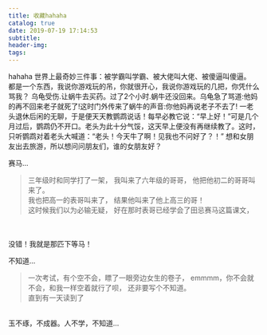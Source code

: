 ```yaml
---
title: 收藏hahaha
catalog: true
date: 2019-07-19 17:14:53
subtitle:
header-img:
tags:
---
```

hahaha
世界上最奇妙三件事：被学霸叫学霸、被大佬叫大佬、被傻逼叫傻逼。
都是一个东西，我说你游戏玩的吊，你就很开心，我说你游戏玩的几把，你凭什么骂我？
乌龟受伤.让蜗牛去买药。过了2个小时.蜗牛还没回来。乌龟急了骂道:他妈的再不回来老子就死了!这时门外传来了蜗牛的声音:你他妈再说老子不去了!
一老头退休后闲的无聊，于是便天天教鹦鹉说话！每早必教它说：“早上好！”可是几个月过后，鹦鹉仍不开口。老头为此十分气馁，这天早上便没有再继续教了。这时，只听鹦鹉对着老头大喊道：“老头！今天牛了啊！见我也不问好了？！”
想和女朋友出去旅游，所以想问问朋友们，谁的女朋友好？

赛马...
> 三年级时和同学打了一架，
我叫来了六年级的哥哥，
他把他初二的哥哥叫来了。<br />
我也把高一的表哥叫来了，
结果他叫来了他上高三的哥！<br />
这时候我们以为必输无疑，
好在那时表哥已经学会了田忌赛马这篇课文，
<br />
<br />
没错！我就是那匹下等马！

不知道...
> 一次考试，有个空不会，瞟了一眼旁边女生的卷子，
emmmm，你不会就不会，和我一样空着就行了呗，
还非要写个不知道。<br />
直到有一天读到了
<br />
玉不琢，不成器。人不学，不知道...

<span style="display:none">
    一箱情愿
</span>
